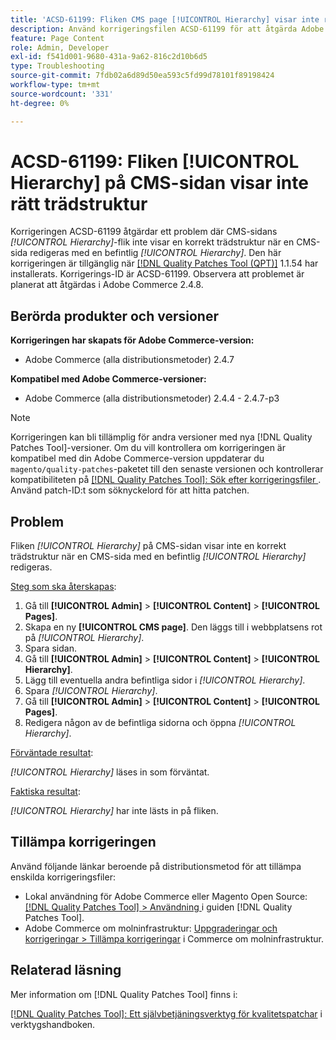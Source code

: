 ```yaml
---
title: 'ACSD-61199: Fliken CMS page [!UICONTROL Hierarchy] visar inte rätt trädstruktur'
description: Använd korrigeringsfilen ACSD-61199 för att åtgärda Adobe Commerce-problemet där CMS sidas *[!UICONTROL Hierarchy]*-flik inte visar rätt trädstruktur när du redigerar en CMS-sida med en befintlig *[!UICONTROL Hierarchy]*.
feature: Page Content
role: Admin, Developer
exl-id: f541d001-9680-431a-9a62-816c2d10b6d5
type: Troubleshooting
source-git-commit: 7fdb02a6d89d50ea593c5fd99d78101f89198424
workflow-type: tm+mt
source-wordcount: '331'
ht-degree: 0%

---
```


# ACSD-61199: Fliken [!UICONTROL Hierarchy] på CMS-sidan visar inte rätt trädstruktur

Korrigeringen ACSD-61199 åtgärdar ett problem där CMS-sidans *[!UICONTROL Hierarchy]*-flik inte visar en korrekt trädstruktur när en CMS-sida redigeras med en befintlig *[!UICONTROL Hierarchy]*. Den här korrigeringen är tillgänglig när [[!DNL Quality Patches Tool (QPT)]](/help/tools/quality-patches-tool/quality-patches-tool-to-self-serve-quality-patches.md) 1.1.54 har installerats. Korrigerings-ID är ACSD-61199. Observera att problemet är planerat att åtgärdas i Adobe Commerce 2.4.8.

## Berörda produkter och versioner

**Korrigeringen har skapats för Adobe Commerce-version:**

* Adobe Commerce (alla distributionsmetoder) 2.4.7

**Kompatibel med Adobe Commerce-versioner:**

* Adobe Commerce (alla distributionsmetoder) 2.4.4 - 2.4.7-p3

>[!NOTE]
>
>Korrigeringen kan bli tillämplig för andra versioner med nya [!DNL Quality Patches Tool]-versioner. Om du vill kontrollera om korrigeringen är kompatibel med din Adobe Commerce-version uppdaterar du `magento/quality-patches`-paketet till den senaste versionen och kontrollerar kompatibiliteten på [[!DNL Quality Patches Tool]: Sök efter korrigeringsfiler ](https://experienceleague.adobe.com/tools/commerce-quality-patches/index.html). Använd patch-ID:t som söknyckelord för att hitta patchen.

## Problem

Fliken *[!UICONTROL Hierarchy]* på CMS-sidan visar inte en korrekt trädstruktur när en CMS-sida med en befintlig *[!UICONTROL Hierarchy]* redigeras.

<u>Steg som ska återskapas</u>:

1. Gå till **[!UICONTROL Admin]** > **[!UICONTROL Content]** > **[!UICONTROL Pages]**.
1. Skapa en ny **[!UICONTROL CMS page]**. Den läggs till i webbplatsens rot på *[!UICONTROL Hierarchy]*.
1. Spara sidan.
1. Gå till **[!UICONTROL Admin]** > **[!UICONTROL Content]** > **[!UICONTROL Hierarchy]**.
1. Lägg till eventuella andra befintliga sidor i *[!UICONTROL Hierarchy]*.
1. Spara *[!UICONTROL Hierarchy]*.
1. Gå till **[!UICONTROL Admin]** > **[!UICONTROL Content]** > **[!UICONTROL Pages]**.
1. Redigera någon av de befintliga sidorna och öppna *[!UICONTROL Hierarchy]*.

<u>Förväntade resultat</u>:

*[!UICONTROL Hierarchy]* läses in som förväntat.

<u>Faktiska resultat</u>:

*[!UICONTROL Hierarchy]* har inte lästs in på fliken.

## Tillämpa korrigeringen

Använd följande länkar beroende på distributionsmetod för att tillämpa enskilda korrigeringsfiler:

* Lokal användning för Adobe Commerce eller Magento Open Source: [[!DNL Quality Patches Tool] > Användning ](/help/tools/quality-patches-tool/usage.md) i guiden [!DNL Quality Patches Tool].
* Adobe Commerce om molninfrastruktur: [Uppgraderingar och korrigeringar > Tillämpa korrigeringar](https://experienceleague.adobe.com/docs/commerce-cloud-service/user-guide/develop/upgrade/apply-patches.html) i Commerce om molninfrastruktur.

## Relaterad läsning

Mer information om [!DNL Quality Patches Tool] finns i:

[[!DNL Quality Patches Tool]: Ett självbetjäningsverktyg för kvalitetspatchar](/help/tools/quality-patches-tool/quality-patches-tool-to-self-serve-quality-patches.md) i verktygshandboken.
